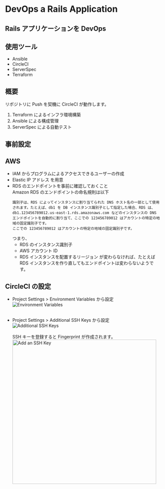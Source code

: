 # DevOps a Rails Application

## Rails アプリケーションを DevOps

## 使用ツール

- Ansible
- CircleCI
- ServerSpec
- Terraform

## 概要

リポジトリに Push を契機に CircleCI が動作します。

1. Terraform によるインフラ環境構築
2. Ansible による構成管理
3. ServerSpec による自動テスト

## 事前設定

## AWS

- IAM からプログラムによるアクセスできるユーザーの作成
- Elastic IP アドレス を用意
- RDS のエンドポイントを事前に確認しておくこと<br>
  Amazon RDS のエンドポイントの命名規則は以下
  ```
  識別子は、RDS によってインスタンスに割り当てられた DNS ホスト名の一部として使用されます。たとえば、db1 を DB インスタンス識別子として指定した場合、RDS は、db1.123456789012.us-east-1.rds.amazonaws.com などのインスタンスの DNS エンドポイントを自動的に割り当て、ここでの 123456789012 はアカウントの特定の地域の固定識別子です。
  ここでの 123456789012 はアカウントの特定の地域の固定識別子です。
  ```
  つまり、
  - RDS のインスタンス識別子
  - AWS アカウント ID
  - RDS インスタンスを配置するリージョン が変わらなければ、たとえば RDS インスタンスを作り直してもエンドポイントは変わらないようです。

## CircleCI の設定

- Project Settings > Environment Variables から設定
  ![ Environment Variables](https://user-images.githubusercontent.com/92103678/197311213-2ab86c82-3a53-4cbb-9849-c2fe02472201.png)
  <br><br>

- Project Settings > Additional SSH Keys から設定  
  ![Additional SSH Keys](https://user-images.githubusercontent.com/92103678/197311208-2f69b7c6-9588-44a5-b4d6-e946405a0d3a.png)
  <br><br>
  SSH キーを登録すると Fingerprint が作成されます。
  <img width="468" alt="Add an SSH Key" src="https://user-images.githubusercontent.com/92103678/197311211-f27e8210-ad58-421a-879d-321809a5aa9e.png">
